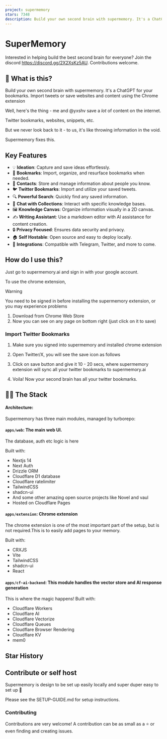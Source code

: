 ```yaml
---
project: supermemory
stars: 7348
description: Build your own second brain with supermemory. It's a ChatGPT for your bookmarks. Import tweets or save websites and content using the chrome extension.
---
```


SuperMemory
===========

Interested in helping build the best second brain for everyone? Join the discord https://discord.gg/2X2XsKz5AU. Contributions welcome.

👀 What is this?
----------------

Build your own second brain with supermemory. It's a ChatGPT for your bookmarks. Import tweets or save websites and content using the Chrome extension

Well, here's the thing - me and @yxshv save a _lot_ of content on the internet.

Twitter bookmarks, websites, snippets, etc.

But we never look back to it - to us, it's like throwing information in the void.

Supermemory fixes this.

Key Features
------------

-   💡 **Ideation**: Capture and save ideas effortlessly.
-   🔖 **Bookmarks**: Import, organize, and resurface bookmarks when needed.
-   📇 **Contacts**: Store and manage information about people you know.
-   🐦 **Twitter Bookmarks**: Import and utilize your saved tweets.
-   🔍 **Powerful Search**: Quickly find any saved information.
-   💬 **Chat with Collections**: Interact with specific knowledge bases.
-   🖼️ **Knowledge Canvas**: Organize information visually in a 2D canvas.
-   ✍️ **Writing Assistant**: Use a markdown editor with AI assistance for content creation.
-   🔒 **Privacy Focused**: Ensures data security and privacy.
-   🏠 **Self Hostable**: Open source and easy to deploy locally.
-   🔗 **Integrations**: Compatible with Telegram, Twitter, and more to come.

How do I use this?
------------------

Just go to supermemory.ai and sign in with your google account.

To use the chrome extension,

Warning

You need to be signed in before installing the supermemory extension, or you may experience problems

1.  Download from Chrome Web Store
2.  Now you can see on any page on bottom right (just click on it to save)

### Import Twitter Bookmarks

1.  Make sure you signed into supermemory and installed chrome extension
    
2.  Open Twitter/X, you will see the save icon as follows
    
3.  Click on save button and give it 10 - 20 secs, where supermemory extension will sync all your twitter bookmarks to supermemory.ai
    
4.  Voila! Now your second brain has all your twitter bookmarks.
    

👨‍💻 The Stack
---------------

#### Architecture:

Supermemory has three main modules, managed by turborepo:

#### `apps/web`: The main web UI.

The database, auth etc logic is here

Built with:

-   Nextjs 14
-   Next Auth
-   Drizzle ORM
-   Cloudflare D1 database
-   Cloudflare ratelimiter
-   TailwindCSS
-   shadcn-ui
-   And some other amazing open source projects like Novel and vaul
-   Hosted on Cloudflare Pages

#### `apps/extension`: Chrome extension

The chrome extension is one of the most important part of the setup, but is not required.This is to easily add pages to your memory.

Built with:

-   CRXJS
-   Vite
-   TailwindCSS
-   shadcn-ui
-   React

#### `apps/cf-ai-backend`: This module handles the vector store and AI response generation

This is where the magic happens! Built with:

-   Cloudflare Workers
-   Cloudflare AI
-   Cloudflare Vectorize
-   Cloudflare Queues
-   Cloudflare Browser Rendering
-   Cloudflare KV
-   mem0

Star History
------------

Contribute or self host
-----------------------

Supermemory is design to be set up easily locally and super duper easy to set up 💫

Please see the SETUP-GUIDE.md for setup instructions.

### Contributing

Contributions are very welcome! A contribution can be as small as a ⭐ or even finding and creating issues.
